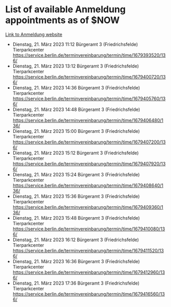 # List of available Anmeldung appointments as of $NOW
[Link to Anmeldung website](https://service.berlin.de/terminvereinbarung/termin/tag.php?termin=1&anliegen[]=120686&dienstleisterlist=122210,122217,327316,122219,327312,122227,327314,122231,327346,122243,327348,122254,122252,329742,122260,329745,122262,329748,122271,327278,122273,327274,122277,327276,330436,122280,327294,122282,327290,122284,327292,122291,327270,122285,327266,122286,327264,122296,327268,150230,329760,122297,327286,122294,327284,122312,329763,122314,329775,122304,327330,122311,327334,122309,327332,317869,122281,327352,122279,329772,122283,122276,327324,122274,327326,122267,329766,122246,327318,122251,327320,122257,327322,122208,327298,122226,327300&herkunft=http%3A%2F%2Fservice.berlin.de%2Fdienstleistung%2F120686%2F)
- Dienstag, 21. März 2023 11:12 Bürgeramt 3 (Friedrichsfelde) Tierparkcenter https://service.berlin.de/terminvereinbarung/termin/time/1679393520/136/
- Dienstag, 21. März 2023 13:12 Bürgeramt 3 (Friedrichsfelde) Tierparkcenter https://service.berlin.de/terminvereinbarung/termin/time/1679400720/136/
- Dienstag, 21. März 2023 14:36 Bürgeramt 3 (Friedrichsfelde) Tierparkcenter https://service.berlin.de/terminvereinbarung/termin/time/1679405760/136/
- Dienstag, 21. März 2023 14:48 Bürgeramt 3 (Friedrichsfelde) Tierparkcenter https://service.berlin.de/terminvereinbarung/termin/time/1679406480/136/
- Dienstag, 21. März 2023 15:00 Bürgeramt 3 (Friedrichsfelde) Tierparkcenter https://service.berlin.de/terminvereinbarung/termin/time/1679407200/136/
- Dienstag, 21. März 2023 15:12 Bürgeramt 3 (Friedrichsfelde) Tierparkcenter https://service.berlin.de/terminvereinbarung/termin/time/1679407920/136/
- Dienstag, 21. März 2023 15:24 Bürgeramt 3 (Friedrichsfelde) Tierparkcenter https://service.berlin.de/terminvereinbarung/termin/time/1679408640/136/
- Dienstag, 21. März 2023 15:36 Bürgeramt 3 (Friedrichsfelde) Tierparkcenter https://service.berlin.de/terminvereinbarung/termin/time/1679409360/136/
- Dienstag, 21. März 2023 15:48 Bürgeramt 3 (Friedrichsfelde) Tierparkcenter https://service.berlin.de/terminvereinbarung/termin/time/1679410080/136/
- Dienstag, 21. März 2023 16:12 Bürgeramt 3 (Friedrichsfelde) Tierparkcenter https://service.berlin.de/terminvereinbarung/termin/time/1679411520/136/
- Dienstag, 21. März 2023 16:36 Bürgeramt 3 (Friedrichsfelde) Tierparkcenter https://service.berlin.de/terminvereinbarung/termin/time/1679412960/136/
- Dienstag, 21. März 2023 17:36 Bürgeramt 3 (Friedrichsfelde) Tierparkcenter https://service.berlin.de/terminvereinbarung/termin/time/1679416560/136/
